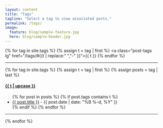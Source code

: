 ```yaml
---
layout: content
title: "Tags"
tagline: "Select a tag to view associated posts."
permalink: /tags/
image:
  feature: blog/sample-feature.jpg
  hero: blog/sample-header.jpg
---
```

{% for tag in site.tags %} {% assign t = tag | first %} <a class="post-tags lg" href="/tags/#{{t | replace:" ","-" }}">{{ t }}</a> {% endfor %}

---

{% for tag in site.tags %}
  {% assign t = tag | first %}
  {% assign posts = tag | last %}

<h4><a name="{{t | downcase | replace:" ","-" }}"></a><a class="internal" href="/tags/#{{t | replace:" ","-" }}">{{ t | upcase }}</a></h4>
<ul>
{% for post in posts %}
  {% if post.tags contains t %}
  <li>
    <a href="{{ post.url }}">{{ post.title }}</a> - {{ post.date | date: "%B %-d, %Y"  }}
  </li>
  {% endif %}
{% endfor %}
</ul>

---

{% endfor %}
